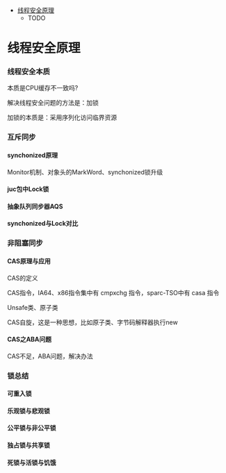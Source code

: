 - [线程安全原理](#线程安全原理)
  - TODO

# 线程安全原理

### 线程安全本质

本质是CPU缓存不一致吗?

解决线程安全问题的方法是：加锁

加锁的本质是：采用序列化访问临界资源

### 互斥同步

#### synchonized原理

Monitor机制、对象头的MarkWord、synchonized锁升级

#### juc包中Lock锁

#### 抽象队列同步器AQS

#### synchonized与Lock对比

### 非阻塞同步

#### CAS原理与应用

CAS的定义

CAS指令，IA64、x86指令集中有 cmpxchg 指令，sparc-TSO中有 casa 指令

Unsafe类、原子类

CAS自旋，这是一种思想，比如原子类、字节码解释器执行new

#### CAS之ABA问题

CAS不足，ABA问题，解决办法

### 锁总结

#### 可重入锁

#### 乐观锁与悲观锁

#### 公平锁与非公平锁

#### 独占锁与共享锁

#### 死锁与活锁与饥饿
